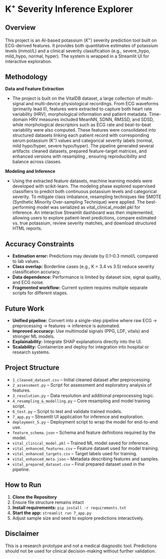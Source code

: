 # K⁺ Severity Inference Explorer

## Overview

This project is an AI-based potassium ($K^{+}$) severity prediction tool built on ECG-derived features. It provides both quantitative estimates of potassium levels (mmol/L) and a clinical severity classification (e.g., severe\_hypo, mild\_hypo, normal, hyper). The system is wrapped in a Streamlit UI for interactive exploration.

## Methodology

**Data and Feature Extraction**

* The project is built on the VitalDB dataset, a large collection of multi-signal and multi-device physiological recordings. From ECG waveforms (primarily lead II), features were extracted to capture both heart rate variability (HRV), morphological information and patient metadata. Time-domain HRV measures included MeanNN, SDNN, RMSSD, and SDSD, while morphological descriptors such as ECG rate and beat-to-beat variability were also computed. These features were consolidated into structured datasets linking each patient record with corresponding serum potassium (K⁺) values and categorical severity labels (normal, mild hypo/hyper, severe hypo/hyper). The pipeline generated several artifacts: cleaned datasets, prepared feature-target matrices, and enhanced versions with resampling , ensuring reproducibility and balance across classes.

**Modeling and Inference**

* Using the extracted feature datasets, machine learning models were developed with scikit-learn. The modeling phase explored supervised classifiers to predict both continuous potassium levels and categorical severity. To mitigate class imbalance, resampling techniques like SMOTE (Synthetic Minority Over-sampling Technique) were applied. The best-performing model was serialized as vital_clinical_model.pkl for inference. An interactive Streamlit dashboard was then implemented, allowing users to explore patient-level predictions, compare estimated vs. true potassium, review severity matches, and download structured HTML reports.

## Accuracy Constraints

* **Estimation error:** Predictions may deviate by $0.1–0.3 \text{ mmol/L}$ compared to lab values.
* **Class overlap:** Borderline cases (e.g., K = 3.4 vs 3.5) reduce severity classification accuracy.
* **Data dependence:** Performance is limited by dataset size, signal quality, and ECG noise.
* **Fragmented workflow:** Current system requires multiple separate scripts for different stages.

## Future Work

* **Unified pipeline:** Convert into a single-step pipeline where raw ECG → preprocessing → features → inference is automated.
* **Improved accuracy:** Use multimodal signals (PPG, LDF, vitals) and stronger ML models.
* **Explainability:** Integrate SHAP explanations directly into the UI.
* **Scalability:** Containerize and deploy for integration into hospital or research systems.

## Project Structure

* `1_cleaned_dataset.csv` – Initial cleaned dataset after preprocessing.
* `2_assessment.py` – Script for assessment and exploratory analysis of features.
* `3_resolution.py` – Data resolution and additional preprocessing logic.
* `4_resampling_&_modelling.py` – Core resampling and model training script.
* `6_test.py` – Script to test and validate trained models.
* `7_app.py` – Streamlit UI application for inference and exploration.
* `deployment_5.py` – Deployment script to wrap the model for end-to-end use.
* `feature_schema.json` – Schema and feature definitions required by the model.
* `vital_clinical_model.pkl` – Trained ML model saved for inference.
* `vital_enhanced_features.csv` – Feature dataset used for model training.
* `vital_enhanced_targets.csv` – Target labels used for training.
* `vital_enhanced_meta.json` – Metadata describing features and samples.
* `vital_prepared_dataset.csv` – Final prepared dataset used in the pipeline.

## How to Run

1.  **Clone the Repository** 
2.  Ensure file structure remains intact
3.  **Install requirements:** `pip install -r requirements.txt`
4.  **Start the app:** `streamlit run 7_app.py`
5.  Adjust sample size and seed to explore predictions interactively.

## Disclaimer

This is a research prototype and not a medical diagnostic tool. Predictions should not be used for clinical decision-making without further validation.
